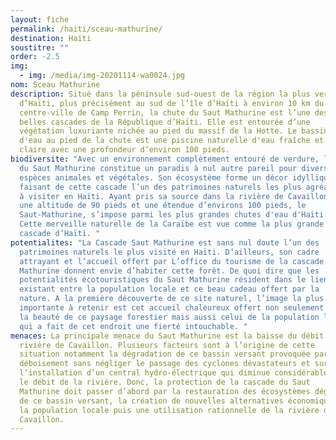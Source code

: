```yaml
---
layout: fiche
permalink: /haiti/sceau-mathurine/
destination: Haïti
soustitre: ""
order: -2.5
img:
  - img: /media/img-20201114-wa0024.jpg
nom: Sceau Mathurine
description: Situé dans la péninsule sud-ouest de la région la plus verte
  d’Haïti, plus précisément au sud de l’île d’Haïti à environ 10 km du
  centre-ville de Camp Perrin, la chute du Saut Mathurine est l’une des plus
  belles cascades de la République d’Haïti. Elle est entourée d’une
  végétation luxuriante nichée au pied du massif de la Hotte. Le bassin
  d'eau au pied de la chute est une piscine naturelle d'eau fraîche et
  claire avec une profondeur d’environ 100 pieds.
biodiversite: "Avec un environnement complètement entouré de verdure, la cascade
  du Saut Mathurine constitue un paradis à nul autre pareil pour diverses
  espèces animales et végétales. Son écosystème forme un décor idyllique
  faisant de cette cascade l’un des patrimoines naturels les plus agréables
  à visiter en Haïti. Ayant pris sa source dans la rivière de Cavaillon sur
  une altitude de 90 pieds et une étendue d’environs 100 pieds, le
  Saut-Mathurine, s’impose parmi les plus grandes chutes d'eau d'Haïti.
  Cette merveille naturelle de la Caraïbe est vue comme la plus grande
  cascade d’Haïti. "
potentialites: "La Cascade Saut Mathurine est sans nul doute l’un des
  patrimoines naturels le plus visité en Haïti. D’ailleurs, son cadre
  attrayant et l’accueil offert par L’office du tourisme de la cascade Saut
  Mathurine donnent envie d’habiter cette forêt. De quoi dire que les
  potentialités écotouristiques du Saut Mathurine résident dans le lien
  existant entre la population locale et ce beau cadeau offert par la
  nature. A la première découverte de ce site naturel, l’image la plus
  importante à retenir est cet accueil chaleureux offert non seulement par
  la beauté de ce paysage forestier mais aussi celui de la population locale
  qui a fait de cet endroit une fierté intouchable. "
menaces: La principale menace du Saut Mathurine est la baisse du débit de la
  rivière de Cavaillon. Plusieurs facteurs sont à l’origine de cette
  situation notamment la dégradation de ce bassin versant provoquée par le
  déboisement sans négliger le passage des cyclones dévastateurs et surtout
  l’installation d’un central hydro-électrique qui diminue considérablement
  le débit de la rivière. Donc, la protection de la cascade du Saut
  Mathurine doit passer d’abord par la restauration des écosystèmes dégradés
  de ce bassin versant, la création de nouvelles alternatives économiques à
  la population locale puis une utilisation rationnelle de la rivière de
  Cavaillon.
---
```

